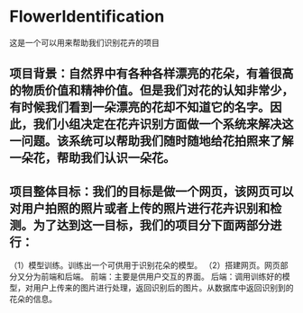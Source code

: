 # FlowerIdentification
这是一个可以用来帮助我们识别花卉的项目
## 项目背景：自然界中有各种各样漂亮的花朵，有着很高的物质价值和精神价值。但是我们对花的认知非常少，有时候我们看到一朵漂亮的花却不知道它的名字。因此，我们小组决定在花卉识别方面做一个系统来解决这一问题。该系统可以帮助我们随时随地给花拍照来了解一朵花，帮助我们认识一朵花。
## 项目整体目标：我们的目标是做一个网页，该网页可以对用户拍照的照片或者上传的照片进行花卉识别和检测。为了达到这一目标，我们的项目分下面两部分进行：
（1）模型训练。训练出一个可供用于识别花朵的模型。
（2）搭建网页。网页部分又分为前端和后端。
             前端：主要是供用户交互的界面。
             后端：调用训练好的模型，对用户上传来的图片进行处理，返回识别后的图片。从数据库中返回识别到的花朵的信息。
